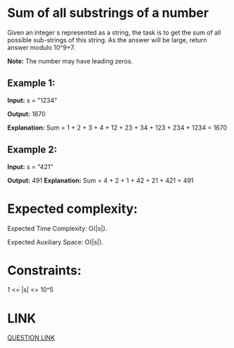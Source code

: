 # Sum of all substrings of a number

Given an integer s represented as a string, the task is to get the sum of all possible sub-strings of this string.
As the answer will be large, return answer modulo 10^9+7. 

**Note:** The number may have leading zeros.

## Example 1:

**Input:**
s = "1234"

**Output:** 
1670

**Explanation:** 
Sum = 1 + 2 + 3 + 4 + 12 + 23 + 34 + 123 + 234 + 1234 = 1670
## Example 2:

**Input:**
s = "421"

**Output:** 
491
**Explanation:** 
Sum = 4 + 2 + 1 + 42 + 21 + 421 = 491
# Expected complexity:
Expected Time Complexity: O(|s|).

Expected Auxiliary Space: O(|s|).

# Constraints:
1 <= |s| <= 10^5

# LINK
[QUESTION LINK](https://www.geeksforgeeks.org/problems/sum-of-all-substrings-of-a-number-1587115621/1?itm_source=geeksforgeeks&itm_medium=article&itm_campaign=practice_card)
